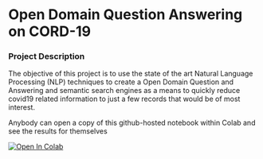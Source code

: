 # Open Domain Question Answering on CORD-19

### Project Description
The objective of this project is to use the state of the art Natural Language Processing (NLP) techniques to create a Open Domain Question and Answering and semantic search engines as a means to quickly reduce covid19 related information to just a few records that would be of most interest. 

Anybody can open a copy of this github-hosted notebook within Colab and see the results for themselves

[![Open In Colab](https://colab.research.google.com/assets/colab-badge.svg)](https://colab.research.google.com/github/googlecolab/colabtools/blob/master/notebooks/colab-github-demo.ipynb)
